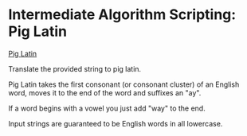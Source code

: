 # Intermediate Algorithm Scripting: Pig Latin

[Pig Latin](https://learn.freecodecamp.org/javascript-algorithms-and-data-structures/intermediate-algorithm-scripting/pig-latin/)

Translate the provided string to pig latin.

Pig Latin takes the first consonant (or consonant cluster) of an English word, moves it to the end of the word and suffixes an "ay".

If a word begins with a vowel you just add "way" to the end.

Input strings are guaranteed to be English words in all lowercase.
